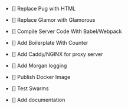 - [] Replace Pug with HTML
- [] Replace Glamor with Glamorous
- [] Compile Server Code With Babel/Webpack
- [] Add Boilerplate With Counter

- [] Add Caddy/NGINX for proxy server
- [] Add Morgan logging

- [] Publish Docker Image
- [] Test Swarms

- [] Add documentation